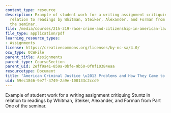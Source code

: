 ```yaml
---
content_type: resource
description: Example of student work for a writing assignment critiquing Stuntz in
  relation to readings by Whitman, Steiker, Alexander, and Forman from Part One of
  the seminar.
file: /media/courses/21h-319-race-crime-and-citizenship-in-american-law-fall-2014/59ec18469e7f47492a9e100133c2ccd9_MIT21H_319F14_StuntzCritiq.pdf
file_type: application/pdf
learning_resource_types:
- Assignments
license: https://creativecommons.org/licenses/by-nc-sa/4.0/
ocw_type: OCWFile
parent_title: Assignments
parent_type: CourseSection
parent_uid: 2eff9a41-859a-0bfe-9b50-0f0f10384eaa
resourcetype: Document
title: "American Criminal Justice \u2013 Problems and How They Came to Be"
uid: 59ec1846-9e7f-4749-2a9e-100133c2ccd9
---
```

Example of student work for a writing assignment critiquing Stuntz in relation to readings by Whitman, Steiker, Alexander, and Forman from Part One of the seminar.